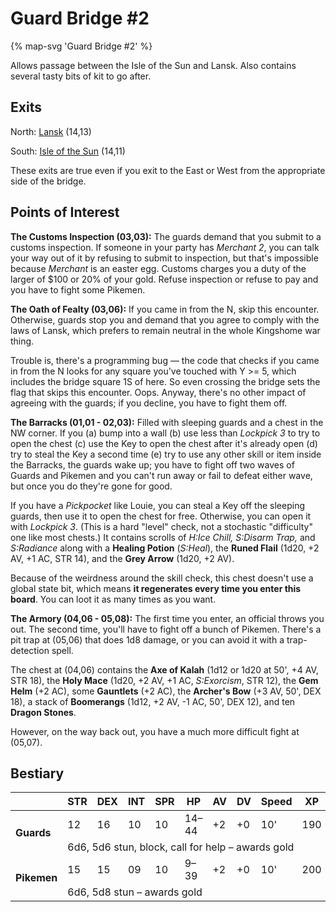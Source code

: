 # Guard Bridge #2

{% map-svg 'Guard Bridge #2' %}

Allows passage between the Isle of the Sun and Lansk. Also contains several tasty bits of kit to go after.

## Exits

North: [Lansk](/dragon-wars/maps/dilmun) (14,13)

South: [Isle of the Sun](/dragon-wars/maps/dilmun) (14,11)

These exits are true even if you exit to the East or West from the appropriate side of the bridge.

## Points of Interest

**The Customs Inspection (03,03):** The guards demand that you submit to a customs inspection. If someone in your party has *Merchant 2*, you can talk your way out of it by refusing to submit to inspection, but that's impossible because *Merchant* is an easter egg. Customs charges you a duty of the larger of $100 or 20% of your gold. Refuse inspection or refuse to pay and you have to fight some Pikemen.

**The Oath of Fealty (03,06):** If you came in from the N, skip this encounter. Otherwise, guards stop you and demand that you agree to comply with the laws of Lansk, which prefers to remain neutral in the whole Kingshome war thing.

Trouble is, there's a programming bug — the code that checks if you came in from the N looks for any square you've touched with Y >= 5, which includes the bridge square 1S of here. So even crossing the bridge sets the flag that skips this encounter. Oops. Anyway, there's no other impact of agreeing with the guards; if you decline, you have to fight them off.

**The Barracks (01,01 - 02,03):** Filled with sleeping guards and a chest in the NW corner. If you (a) bump into a wall (b) use less than *Lockpick 3* to try to open the chest (c) use the Key to open the chest after it's already open (d) try to steal the Key a second time (e) try to use any other skill or item inside the Barracks, the guards wake up; you have to fight off two waves of Guards and Pikemen and you can't run away or fail to defeat either wave, but once you do they're gone for good.

If you have a *Pickpocket* like Louie, you can steal a Key off the sleeping guards, then use it to open the chest for free. Otherwise, you can open it with *Lockpick 3*. (This is a hard "level" check, not a stochastic "difficulty" one like most chests.) It contains scrolls of *H:Ice Chill, S:Disarm Trap,* and *S:Radiance* along with a **Healing Potion** (*S:Heal*), the **Runed Flail** (1d20, +2 AV, +1 AC, STR 14), and the **Grey Arrow** (1d20, +2 AV).

Because of the weirdness around the skill check, this chest doesn't use a global state bit, which means **it regenerates every time you enter this board**. You can loot it as many times as you want.

**The Armory (04,06 - 05,08):** The first time you enter, an official throws you out. The second time, you'll have to fight off a bunch of Pikemen. There's a pit trap at (05,06) that does 1d8 damage, or you can avoid it with a trap-detection spell.

The chest at (04,06) contains the **Axe of Kalah** (1d12 or 1d20 at 50', +4 AV, STR 18), the **Holy Mace** (1d20, +2 AV, +1 AC, *S:Exorcism*, STR 12), the **Gem Helm** (+2 AC), some **Gauntlets** (+2 AC), the **Archer's Bow** (+3 AV, 50', DEX 18), a stack of **Boomerangs** (1d12, +2 AV, -1 AC, 50', DEX 12), and ten **Dragon Stones**.

However, on the way back out, you have a much more difficult fight at (05,07).

## Bestiary

<table>
  <thead>
    <tr>
      <th></th>
      <th>STR</th>
      <th>DEX</th>
      <th>INT</th>
      <th>SPR</th>
      <th>HP</th>
      <th>AV</th>
      <th>DV</th>
      <th>Speed</th>
      <th>XP</th>
    </tr>
  </thead>
  <tbody>
    <tr>
      <td rowspan=2><b>Guards</b></td>
      <td class="c">12</td>
      <td class="c">16</td>
      <td class="c">10</td>
      <td class="c">10</td>
      <td class="c">14&ndash;44</td>
      <td class="c">+2</td>
      <td class="c">+0</td>
      <td class="c">10'</td>
      <td class="c">190</td>
    </tr><tr>
      <td colspan=9>6d6, 5d6 stun, block, call for help – awards gold</td>
    </tr><tr>
      <td rowspan=2><b>Pikemen</b></td>
      <td class="c">15</td>
      <td class="c">15</td>
      <td class="c">09</td>
      <td class="c">10</td>
      <td class="c">9&ndash;39</td>
      <td class="c">+2</td>
      <td class="c">+0</td>
      <td class="c">10'</td>
      <td class="c">200</td>
    </tr><tr>
      <td colspan=9>6d6, 5d8 stun – awards gold</td>
    </tr>
  </tbody>
</table>
